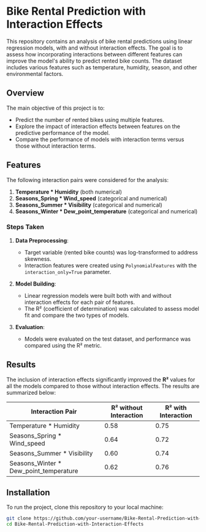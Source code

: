 # Bike Rental Prediction with Interaction Effects

This repository contains an analysis of bike rental predictions using linear regression models, with and without interaction effects. The goal is to assess how incorporating interactions between different features can improve the model's ability to predict rented bike counts. The dataset includes various features such as temperature, humidity, season, and other environmental factors.

## Overview

The main objective of this project is to:

- Predict the number of rented bikes using multiple features.
- Explore the impact of interaction effects between features on the predictive performance of the model.
- Compare the performance of models with interaction terms versus those without interaction terms.

## Features

The following interaction pairs were considered for the analysis:

1. **Temperature * Humidity** (both numerical)
2. **Seasons_Spring * Wind_speed** (categorical and numerical)
3. **Seasons_Summer * Visibility** (categorical and numerical)
4. **Seasons_Winter * Dew_point_temperature** (categorical and numerical)

### Steps Taken

1. **Data Preprocessing**:
   - Target variable (rented bike counts) was log-transformed to address skewness.
   - Interaction features were created using `PolynomialFeatures` with the `interaction_only=True` parameter.

2. **Model Building**:
   - Linear regression models were built both with and without interaction effects for each pair of features.
   - The R² (coefficient of determination) was calculated to assess model fit and compare the two types of models.

3. **Evaluation**:
   - Models were evaluated on the test dataset, and performance was compared using the R² metric.

## Results

The inclusion of interaction effects significantly improved the **R²** values for all the models compared to those without interaction effects. The results are summarized below:

| Interaction Pair                                      | R² without Interaction | R² with Interaction |
|-------------------------------------------------------|------------------------|---------------------|
| Temperature * Humidity                                | 0.58                   | 0.75                |
| Seasons_Spring * Wind_speed                           | 0.64                   | 0.72                |
| Seasons_Summer * Visibility                           | 0.60                   | 0.74                |
| Seasons_Winter * Dew_point_temperature                | 0.62                   | 0.76                |

## Installation

To run the project, clone this repository to your local machine:

```bash
git clone https://github.com/your-username/Bike-Rental-Prediction-with-Interaction-Effects.git
cd Bike-Rental-Prediction-with-Interaction-Effects
